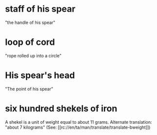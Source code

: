 # staff of his spear

"the handle of his spear"

# loop of cord

"rope rolled up into a circle"

# His spear's head

"The point of his spear"

# six hundred shekels of iron

A shekel is a unit of weight equal to about 11 grams. Alternate translation: "about 7 kilograms" (See: [[rc://en/ta/man/translate/translate-bweight]])

